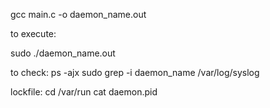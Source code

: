 gcc main.c -o daemon_name.out

to execute:
  <p> sudo ./daemon_name.out </p>

to check:
  ps -ajx
  sudo grep -i daemon_name /var/log/syslog

lockfile:
  cd /var/run
  cat daemon.pid
